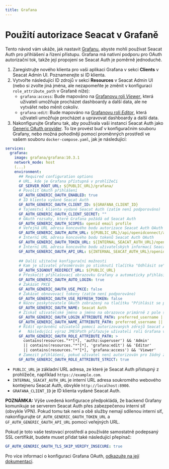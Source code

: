 ```yaml
---
title: Grafana
---
```


# Použití autorizace Seacat v Grafaně

Tento návod vám ukáže, jak nastavit [Grafanu](https://grafana.com/), abyste mohli používat Seacat Auth pro přihlášení a řízení přístupu. Grafana má nativní podporu pro OAuth autorizační tok, takže její propojení se Seacat Auth je poměrně jednoduché.

1. Zaregistrujte nového klienta pro vaši aplikaci Grafana v sekci **Clients** v Seacat Admin UI. Poznamenejte si ID klienta.
2. Vytvořte následující ID zdrojů v sekci **Resources** v Seacat Admin UI (nebo si zvolte jiná jména, ale nezapomeňte je změnit v konfiguraci `role_attribute_path` v Grafaně níže):
    - `grafana:access`: Bude mapováno na [Grafanovu roli _Viewer_](https://grafana.com/docs/grafana/latest/administration/roles-and-permissions/#organization-roles), 
    která uživateli umožňuje procházet dashboardy a další data, ale ne vytvářet nebo měnit cokoliv.
    - `grafana:edit`: Bude mapováno na [Grafanovu roli _Editor_](https://grafana.com/docs/grafana/latest/administration/roles-and-permissions/#organization-roles), 
    která uživateli umožňuje procházet a upravovat dashboardy a další data.
3. Nakonfigurujte Grafanu tak, aby používala vaši instanci Seacat Auth jako [Generic OAuth provider](https://grafana.com/docs/grafana/latest/setup-grafana/configure-security/configure-authentication/generic-oauth/).
  To lze provést buď v konfiguračním souboru Grafany, nebo možná pohodlněji pomocí proměnných prostředí ve vašem souboru `docker-compose.yaml`, jak je následující:

```yaml
services:
  grafana:
    image: grafana/grafana:10.3.1
    network_mode: host
    (...)
    environment:
      ## Required configuration options
      # URL, kde je Grafana přístupná v prohlížeči
      GF_SERVER_ROOT_URL: ${PUBLIC_URL}/grafana/
      # Povolit OAuth přihlášení
      GF_AUTH_GENERIC_OAUTH_ENABLED: true
      # ID klienta vydané Seacat Auth
      GF_AUTH_GENERIC_OAUTH_CLIENT_ID: ${GRAFANA_CLIENT_ID}
      # Tajemství klienta vydané Seacat Auth (zatím není podporováno)
      GF_AUTH_GENERIC_OAUTH_CLIENT_SECRET: ""
      # OAuth rozsahy, které Grafana požádá od Seacat Auth
      GF_AUTH_GENERIC_OAUTH_SCOPES: openid email profile
      # Veřejná URL adresa koncového bodu autorizace Seacat Auth OAuth
      GF_AUTH_GENERIC_OAUTH_AUTH_URL: ${PUBLIC_URL}/api/openidconnect/authorize
      # Interní URL adresa koncového bodu tokenů Seacat Auth OAuth
      GF_AUTH_GENERIC_OAUTH_TOKEN_URL: ${INTERNAL_SEACAT_AUTH_URL}/openidconnect/token
      # Interní URL adresa koncového bodu uživatelských informací Seacat Auth OAuth
      GF_AUTH_GENERIC_OAUTH_API_URL: ${INTERNAL_SEACAT_AUTH_URL}/openidconnect/userinfo
      
      ## Další užitečné konfigurační možnosti
      # Kam je uživatel přesměrován po stisknutí tlačítka "Odhlásit se"
      GF_AUTH_SIGNOUT_REDIRECT_URL: ${PUBLIC_URL}
      # Přeskočit přihlašovací obrazovku Grafany a automaticky přihlásit uživatele
      GF_AUTH_GENERIC_OAUTH_AUTO_LOGIN: true
      # Zakázat PKCE
      GF_AUTH_GENERIC_OAUTH_USE_PKCE: false
      # Zakázat obnovovací tokeny (zatím není podporováno)
      GF_AUTH_GENERIC_OAUTH_USE_REFRESH_TOKEN: false
      # Název poskytovatele OAuth zobrazený na tlačítku "Přihlásit se pomocí ..." na přihlašovací obrazovce Grafany
      GF_AUTH_GENERIC_OAUTH_NAME: Seacat Auth
      # Získat uživatelské jméno a jméno na obrazovce primárně z pole standardu OpenID Connect "preferred_username", s fallbackem na pole "username" a "sub"
      GF_AUTH_GENERIC_OAUTH_LOGIN_ATTRIBUTE_PATH: preferred_username || username || sub
      GF_AUTH_GENERIC_OAUTH_NAME_ATTRIBUTE_PATH: preferred_username || username || sub
      # Řídit oprávnění uživatelů pomocí autorizovaných zdrojů Seacat Auth:
      #   Následující výraz JMESPath přiřazuje uživateli roli Grafana v závislosti na autorizovaných zdrojích v jejich ID tokenu nebo Userinfo
      GF_AUTH_GENERIC_OAUTH_ROLE_ATTRIBUTE_PATH: >
        contains(resources."*"[*], 'authz:superuser') && 'Admin' 
        || contains(resources."*"[*], 'grafana:edit') && 'Editor' 
        || contains(resources."*"[*], 'grafana:access') && 'Viewer'
      # Zamezit přihlášení, pokud uživatel není autorizován pro žádný z zdrojů ve výrazu výše
      GF_AUTH_GENERIC_OAUTH_ROLE_ATTRIBUTE_STRICT: true
```

- `PUBLIC_URL` je základní URL adresa, ze které je Seacat Auth přístupný z prohlížeče, například `https://example.com`.
- `INTERNAL_SEACAT_AUTH_URL` je interní URL adresa soukromého webového kontejneru Seacat Auth, obvykle `http://localhost:8900`.
- `GRAFANA_CLIENT_ID` je ID klienta vydané Seacat Auth.

**POZNÁMKA:** Výše uvedená konfigurace předpokládá, že backend Grafany komunikuje se serverem Seacat Auth přes zabezpečenou interní síť (obvykle VPN). 
Pokud tomu tak není a obě služby nemají sdílenou interní síť, nakonfigurujte `GF_AUTH_GENERIC_OAUTH_TOKEN_URL` a `GF_AUTH_GENERIC_OAUTH_API_URL` pomocí veřejných URL.

Pokud je toto vaše testovací prostředí a používáte samostatně podepsaný SSL certifikát, budete muset přidat také následující přepínač:
```yaml
GF_AUTH_GENERIC_OAUTH_TLS_SKIP_VERIFY_INSECURE: true
```

Pro více informací o konfiguraci Grafana OAuth, [odkazujte na její dokumentaci](https://grafana.com/docs/grafana/latest/setup-grafana/configure-security/configure-authentication/generic-oauth/).